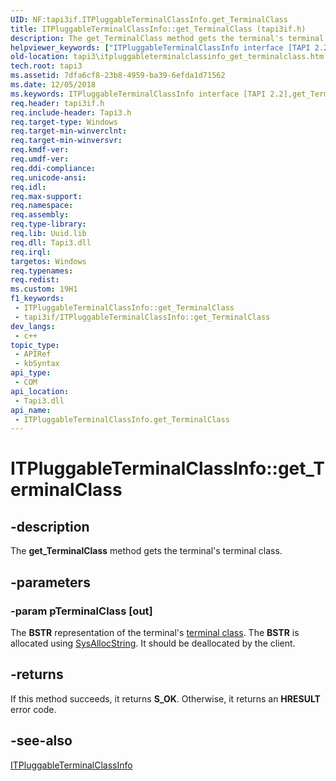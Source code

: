 ```yaml
---
UID: NF:tapi3if.ITPluggableTerminalClassInfo.get_TerminalClass
title: ITPluggableTerminalClassInfo::get_TerminalClass (tapi3if.h)
description: The get_TerminalClass method gets the terminal's terminal class.
helpviewer_keywords: ["ITPluggableTerminalClassInfo interface [TAPI 2.2]","get_TerminalClass method","ITPluggableTerminalClassInfo.get_TerminalClass","ITPluggableTerminalClassInfo::get_TerminalClass","_tapi3_itpluggableterminalclassinfo_get_terminalclass","get_TerminalClass","get_TerminalClass method [TAPI 2.2]","get_TerminalClass method [TAPI 2.2]","ITPluggableTerminalClassInfo interface","tapi3.itpluggableterminalclassinfo_get_terminalclass","tapi3if/ITPluggableTerminalClassInfo::get_TerminalClass"]
old-location: tapi3\itpluggableterminalclassinfo_get_terminalclass.htm
tech.root: tapi3
ms.assetid: 7dfa6cf8-23b8-4959-ba39-6efda1d71562
ms.date: 12/05/2018
ms.keywords: ITPluggableTerminalClassInfo interface [TAPI 2.2],get_TerminalClass method, ITPluggableTerminalClassInfo.get_TerminalClass, ITPluggableTerminalClassInfo::get_TerminalClass, _tapi3_itpluggableterminalclassinfo_get_terminalclass, get_TerminalClass, get_TerminalClass method [TAPI 2.2], get_TerminalClass method [TAPI 2.2],ITPluggableTerminalClassInfo interface, tapi3.itpluggableterminalclassinfo_get_terminalclass, tapi3if/ITPluggableTerminalClassInfo::get_TerminalClass
req.header: tapi3if.h
req.include-header: Tapi3.h
req.target-type: Windows
req.target-min-winverclnt: 
req.target-min-winversvr: 
req.kmdf-ver: 
req.umdf-ver: 
req.ddi-compliance: 
req.unicode-ansi: 
req.idl: 
req.max-support: 
req.namespace: 
req.assembly: 
req.type-library: 
req.lib: Uuid.lib
req.dll: Tapi3.dll
req.irql: 
targetos: Windows
req.typenames: 
req.redist: 
ms.custom: 19H1
f1_keywords:
 - ITPluggableTerminalClassInfo::get_TerminalClass
 - tapi3if/ITPluggableTerminalClassInfo::get_TerminalClass
dev_langs:
 - c++
topic_type:
 - APIRef
 - kbSyntax
api_type:
 - COM
api_location:
 - Tapi3.dll
api_name:
 - ITPluggableTerminalClassInfo.get_TerminalClass
---
```


# ITPluggableTerminalClassInfo::get_TerminalClass


## -description

The 
<b>get_TerminalClass</b> method gets the terminal's terminal class.

## -parameters

### -param pTerminalClass [out]

 The <b>BSTR</b> representation of the terminal's 
<a href="/windows/desktop/Tapi/terminal-class">terminal class</a>. The <b>BSTR</b> is allocated using 
<a href="/previous-versions/windows/desktop/api/oleauto/nf-oleauto-sysallocstring">SysAllocString</a>. It should be deallocated by the client.

## -returns

If this method succeeds, it returns <b>S_OK</b>. Otherwise, it returns an <b>HRESULT</b> error code.

## -see-also

<a href="/windows/desktop/api/tapi3if/nn-tapi3if-itpluggableterminalclassinfo">ITPluggableTerminalClassInfo</a>